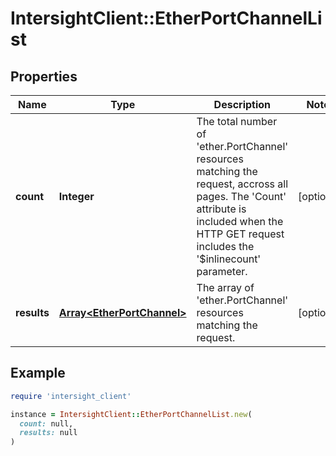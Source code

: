 # IntersightClient::EtherPortChannelList

## Properties

| Name | Type | Description | Notes |
| ---- | ---- | ----------- | ----- |
| **count** | **Integer** | The total number of &#39;ether.PortChannel&#39; resources matching the request, accross all pages. The &#39;Count&#39; attribute is included when the HTTP GET request includes the &#39;$inlinecount&#39; parameter. | [optional] |
| **results** | [**Array&lt;EtherPortChannel&gt;**](EtherPortChannel.md) | The array of &#39;ether.PortChannel&#39; resources matching the request. | [optional] |

## Example

```ruby
require 'intersight_client'

instance = IntersightClient::EtherPortChannelList.new(
  count: null,
  results: null
)
```

